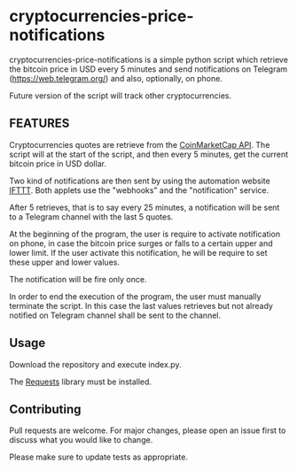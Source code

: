 # cryptocurrencies-price-notifications
cryptocurrencies-price-notifications is a simple python script which retrieve the bitcoin price in USD every 5 minutes 
and send notifications on Telegram (https://web.telegram.org/) and also, optionally, on phone.

Future version of the script will track other cryptocurrencies.

## FEATURES
Cryptocurrencies quotes are retrieve from the [CoinMarketCap API](https://coinmarketcap.com/api/).
The script will at the start of the script, and then every 5 minutes, get the current bitcoin price in USD dollar.  

Two kind of notifications are then sent by using the automation website [IFTTT](https://ifttt.com/). Both applets use 
the "webhooks" and the "notification" service.

After 5 retrieves, that is to say every 25 minutes, a notification will be sent to a Telegram channel with the last 5 
quotes.

At the beginning of the program, the user is require to activate notification on phone, in case the bitcoin price surges 
or falls to a certain upper and lower limit. If the user activate this notification, he will be require to set these 
upper and lower values. 

The notification will be fire only once. 

In order to end the execution of the program, the user must manually terminate the script. In this case the last values 
retrieves but not already notified on Telegram channel shall be sent to the channel.


## Usage
Download the repository and execute index.py.

The [Requests](https://requests.readthedocs.io/en/master/) library must be installed. 


## Contributing
Pull requests are welcome. For major changes, please open an issue first to discuss what you would like to change.

Please make sure to update tests as appropriate.
